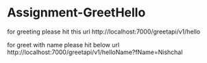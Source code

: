 # Assignment-GreetHello
for greeting please hit this url
http://localhost:7000/greetapi/v1/hello

for greet with name please hit below url
http://localhost:7000/greetapi/v1/helloName?fName=Nishchal
